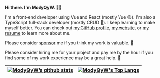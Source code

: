 <!--
**ModyQyW/ModyQyW** is a ✨ _special_ ✨ repository because its `README.md` (this file) appears on your GitHub profile.

Here are some ideas to get you started:

- 🔭 I’m currently working on ...
- 🌱 I’m currently learning ...
- 👯 I’m looking to collaborate on ...
- 🤔 I’m looking for help with ...
- 💬 Ask me about ...
- 📫 How to reach me: ...
- 😄 Pronouns: ...
- ⚡ Fun fact: ...
-->

<strong> Hi there. I'm ModyQyW. 👋🏻 </strong>

I'm a front-end developer using Vue and React (mostly Vue 😝). I'm also a TypeScript full-stack developer (mostly CRUD 🤣). I keep learning to make myself better. You can check out [my GitHub profile](https://github.com/ModyQyW), [my website](https://modyqyw.top), or [my resume](https://resume.modyqyw.top) to learn more about me.

Please consider [sponsor](https://github.com/ModyQyW/sponsors) me if you think my work is valuable. 🤩

Please consider hiring me for your project and pay me by the hour if you find some of my work experience may be a great help. 🥹

| <a href="https://github.com/ModyQyW/github-readme-stats"><img align="center" src="https://github-readme-stats.vercel.app/api?username=ModyQyW&show_icons=true&include_all_commits=true&hide_border=true" alt="ModyQyW's github stats" /></a> | <a href="https://github.com/ModyQyW/github-readme-stats"><img align="center" src="https://github-readme-stats.vercel.app/api/top-langs/?username=ModyQyW&layout=compact&hide_border=true" alt="ModyQyW's Top Langs" /></a> |
| -------------------------------------------------------------------------------------------------------------------------------------------------------------------------------------------------------------------------------------------- | -------------------------------------------------------------------------------------------------------------------------------------------------------------------------------------------------------------------------- |

